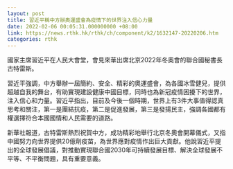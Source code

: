 ```yaml
---
layout: post
title: 習近平稱中方辦奧運盛會為疫情下的世界注入信心力量
date: 2022-02-06 00:05:31.000000000 +08:00
link: https://news.rthk.hk/rthk/ch/component/k2/1632147-20220206.htm
categories: rthk
---
```


國家主席習近平在人民大會堂，會見來華出席北京2022年冬奧會的聯合國秘書長古特雷斯。

習近平強調，中方舉辦一屆簡約、安全、精彩的奧運盛會，為各國冰雪健兒，提供超越自我的舞台，有助實現建設健康中國目標，同時也為新冠疫情困擾下的世界，注入信心和力量。習近平指出，目前及今後一個時期，世界上有3件大事值得認真思考和關注，第一是團結抗疫，第二是促進發展，第三是發揚民主，強調各國都有權選擇符合本國國情和人民需要的道路。

新華社報道，古特雷斯熱烈祝賀中方，成功精彩地舉行北京冬奧會開幕儀式，又指中國努力向世界提供20億劑疫苗，為世界應對疫情作出巨大貢獻。他說習近平提出的全球發展倡議，對推動實現聯合國2030年可持續發展目標、解決全球發展不平等、不平衡問題，具有重要意義。
